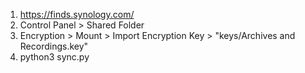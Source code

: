 1. https://finds.synology.com/
2. Control Panel > Shared Folder
3. Encryption > Mount > Import Encryption Key > "keys/Archives and Recordings.key"
4. python3 sync.py
